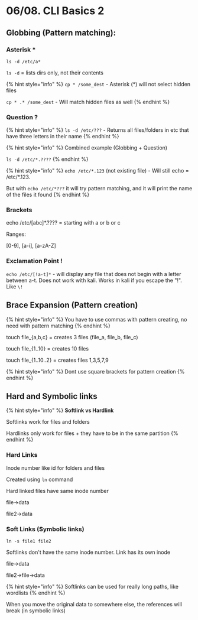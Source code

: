 # 06/08. CLI Basics 2

## Globbing (Pattern matching):

### Asterisk \*

`ls -d /etc/a*`

`ls -d` = lists dirs only, not their contents

{% hint style="info" %}
`cp * /some_dest` - Asterisk (\*) will not select hidden files

`cp * .* /some_dest` - Will match hidden files as well
{% endhint %}

### Question ?

{% hint style="info" %}
`ls -d /etc/???` - Returns all files/folders in etc that have three letters in their name
{% endhint %}

{% hint style="info" %}
Combined example (Globbing + Question)

`ls -d /etc/*.????`
{% endhint %}

{% hint style="info" %}
`echo /etc/*.123` (not existing file) - Will still echo = /etc/\*.123.

But with `echo /etc/*???` it will try pattern matching, and it will print the name of the files it found
{% endhint %}

### Brackets

echo /etc/\[abc]\*.???? = starting with a or b or c

Ranges:

\[0-9], \[a-i], \[a-zA-Z]

### Exclamation Point !

`echo /etc/[!a-t]*` - will display any file that does not begin with a letter between a-t. Does not work with kali. Works in kali if you escape the "!". Like `\!`

## Brace Expansion (Pattern creation)

{% hint style="info" %}
You have to use commas with pattern creating, no need with pattern matching
{% endhint %}

touch file\_{a,b,c} = creates 3 files (file\_a, file\_b, file\_c)

touch file\_{1..10} = creates 10 files

touch file\_{1..10..2} = creates files 1,3,5,7,9

{% hint style="info" %}
Dont use square brackets for pattern creation
{% endhint %}

## Hard and Symbolic links

{% hint style="info" %}
**Softlink vs Hardlink**

Softlinks work for files and folders

Hardlinks only work for files + they have to be in the same partition
{% endhint %}

### Hard Links

Inode number like id for folders and files

Created using `ln` command

Hard linked files have same inode number

file->data

file2->data

### Soft Links (Symbolic links)

`ln -s file1 file2`

Softlinks don't have the same inode number. Link has its own inode

file->data

file2->file->data

{% hint style="info" %}
Softlinks can be used for really long paths, like wordlists
{% endhint %}

When you move the original data to somewhere else, the references will break (in symbolic links)
